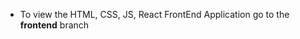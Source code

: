  * To view the HTML, CSS, JS, React FrontEnd Application go to the <strong>frontend</strong> branch
